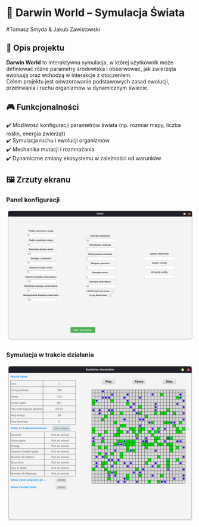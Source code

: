 # 🦁 Darwin World – Symulacja Świata  

#Tomasz Smyda & Jakub Zawistowski

## 📖 Opis projektu  
**Darwin World** to interaktywna symulacja, w której użytkownik może definiować różne parametry środowiska i obserwować, jak zwierzęta ewoluują oraz wchodzą w interakcje z otoczeniem.  
Celem projektu jest odwzorowanie podstawowych zasad ewolucji, przetrwania i ruchu organizmów w dynamicznym świecie.  

## 🎮 Funkcjonalności  
✔️ Możliwość konfiguracji parametrów świata (np. rozmiar mapy, liczba roślin, energia zwierząt)  
✔️ Symulacja ruchu i ewolucji organizmów  
✔️ Mechanika mutacji i rozmnażania  
✔️ Dynamiczne zmiany ekosystemu w zależności od warunków  

## 🖼️ Zrzuty ekranu  
### Panel konfiguracji  
![Konfiguracja](config.png)  

### Symulacja w trakcie działania  
![Symulacja](game.png)  
